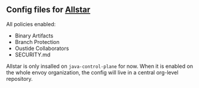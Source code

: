 ## Config files for [Allstar](https://github.com/ossf/allstar)

All policies enabled:

- Binary Artifacts
- Branch Protection
- Oustide Collaborators
- SECURITY.md

Allstar is only insalled on `java-control-plane` for now. When it is enabled on
the whole envoy organization, the config will live in a central org-level
repository.
